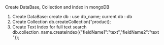 Create DataBase, Collection and index in mongoDB
1. Create DataBase:
    create db : use db_name;
    current db : db
2. Create Collection
    db.createCollection("product);
3. Create Text Index for full text search
    db.collection_name.createIndex({"fieldName1":"text","fieldName2":"text"});
 

